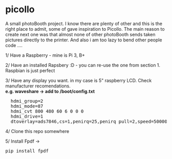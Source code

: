 # picollo
A small photoBooth project. I know there are plenty of other and this is the right place to admit, some of gave inspiration to Picollo. The main reason to create next one was that almost none of other photoBooth sends taken pictures directly to the printer. And also i am too lazy to bend other people code ....

1/ Have a Raspberry - mine is Pi 3, B+

2/ Have an installed Rapsbery :D - you can re-use the one from section 1. Raspbian is just perfect

3/ Have any display you want. in my case is 5" raspberry LCD. Check manufacturer recomendations.   
  <b>e.g. waveshare -> add to /boot/config.txt</b>  
  <pre>
  hdmi_group=2  
  hdmi_mode=87
  hdmi_cvt 800 480 60 6 0 0 0
  hdmi_drive=1
  dtoverlay=ads7846,cs=1,penirq=25,penirq_pull=2,speed=50000,keep_vref_on=0,swapxy=0,pmax=255,xohms=150,xmin=200,xmax=3900,ymin=200,ymax=3900</pre>

4/ Clone this repo somewhere

5/ Install Fpdf -> <pre>pip install fpdf</pre>
